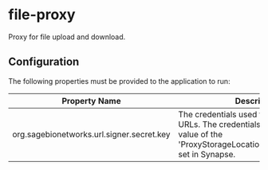# file-proxy
Proxy for file upload and download.

## Configuration
The following properties must be provided to the application to run:

| Property Name | Description |
| --- | --- |
| org.sagebionetworks.url.signer.secret.key | The credentials used to sign pre-signed URLs.  The credentials should match the value of the 'ProxyStorageLocationSettings.secretKey' set in Synapse. |

